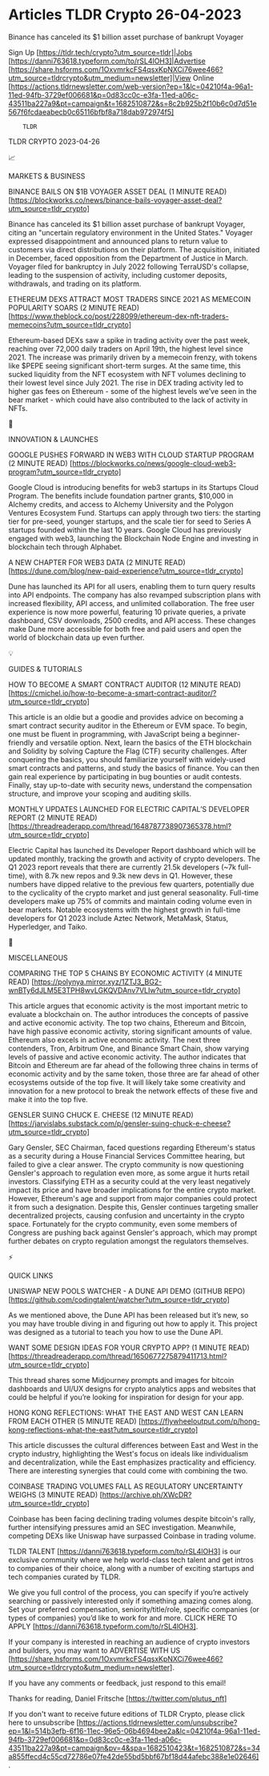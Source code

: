 # Articles TLDR Crypto 26-04-2023

Binance has canceled its $1 billion asset purchase of bankrupt
Voyager  

Sign Up [https://tldr.tech/crypto?utm_source=tldr]|Jobs
[https://danni763618.typeform.com/to/rSL4lOH3]|Advertise
[https://share.hsforms.com/1OxvmrkcFS4qsxKpNXCi76wee466?utm_source=tldrcrypto&utm_medium=newsletter]|View
Online
[https://actions.tldrnewsletter.com/web-version?ep=1&lc=04210f4a-96a1-11ed-94fb-3729ef006681&p=0d83cc0c-e3fa-11ed-a06c-43511ba227a9&pt=campaign&t=1682510872&s=8c2b925b2f10b6c0d7d51e567f6fcdaeabecb0c65116bfbf8a718dab972974f5]


		TLDR 

TLDR CRYPTO 2023-04-26

📈 

MARKETS & BUSINESS

BINANCE BAILS ON $1B VOYAGER ASSET DEAL (1 MINUTE READ)
[https://blockworks.co/news/binance-bails-voyager-asset-deal?utm_source=tldr_crypto]


Binance has canceled its $1 billion asset purchase of bankrupt
Voyager, citing an "uncertain regulatory environment in the United
States." Voyager expressed disappointment and announced plans to
return value to customers via direct distributions on their platform.
The acquisition, initiated in December, faced opposition from the
Department of Justice in March. Voyager filed for bankruptcy in July
2022 following TerraUSD's collapse, leading to the suspension of
activity, including customer deposits, withdrawals, and trading on its
platform. 

ETHEREUM DEXS ATTRACT MOST TRADERS SINCE 2021 AS MEMECOIN POPULARITY
SOARS (2 MINUTE READ)
[https://www.theblock.co/post/228099/ethereum-dex-nft-traders-memecoins?utm_source=tldr_crypto]


Ethereum-based DEXs saw a spike in trading activity over the past
week, reaching over 72,000 daily traders on April 19th, the highest
level since 2021. The increase was primarily driven by a memecoin
frenzy, with tokens like $PEPE seeing significant short-term surges.
At the same time, this sucked liquidity from the NFT ecosystem with
NFT volumes declining to their lowest level since July 2021. The rise
in DEX trading activity led to higher gas fees on Ethereum - some of
the highest levels we’ve seen in the bear market - which could have
also contributed to the lack of activity in NFTs. 

🚀 

INNOVATION & LAUNCHES

GOOGLE PUSHES FORWARD IN WEB3 WITH CLOUD STARTUP PROGRAM (2 MINUTE
READ)
[https://blockworks.co/news/google-cloud-web3-program?utm_source=tldr_crypto]


Google Cloud is introducing benefits for web3 startups in its Startups
Cloud Program. The benefits include foundation partner grants, $10,000
in Alchemy credits, and access to Alchemy University and the Polygon
Ventures Ecosystem Fund. Startups can apply through two tiers: the
starting tier for pre-seed, younger startups, and the scale tier for
seed to Series A startups founded within the last 10 years. Google
Cloud has previously engaged with web3, launching the Blockchain Node
Engine and investing in blockchain tech through Alphabet. 

A NEW CHAPTER FOR WEB3 DATA (2 MINUTE READ)
[https://dune.com/blog/new-paid-experience?utm_source=tldr_crypto] 

Dune has launched its API for all users, enabling them to turn query
results into API endpoints. The company has also revamped subscription
plans with increased flexibility, API access, and unlimited
collaboration. The free user experience is now more powerful,
featuring 10 private queries, a private dashboard, CSV downloads, 2500
credits, and API access. These changes make Dune more accessible for
both free and paid users and open the world of blockchain data up even
further. 

💡 

GUIDES & TUTORIALS

HOW TO BECOME A SMART CONTRACT AUDITOR (12 MINUTE READ)
[https://cmichel.io/how-to-become-a-smart-contract-auditor/?utm_source=tldr_crypto]


This article is an oldie but a goodie and provides advice on becoming
a smart contract security auditor in the Ethereum or EVM space. To
begin, one must be fluent in programming, with JavaScript being a
beginner-friendly and versatile option. Next, learn the basics of the
ETH blockchain and Solidity by solving Capture the Flag (CTF) security
challenges. After conquering the basics, you should familiarize
yourself with widely-used smart contracts and patterns, and study the
basics of finance. You can then gain real experience by participating
in bug bounties or audit contests. Finally, stay up-to-date with
security news, understand the compensation structure, and improve your
scoping and auditing skills. 

MONTHLY UPDATES LAUNCHED FOR ELECTRIC CAPITAL’S DEVELOPER REPORT (2
MINUTE READ)
[https://threadreaderapp.com/thread/1648787738907365378.html?utm_source=tldr_crypto]


Electric Capital has launched its Developer Report dashboard which
will be updated monthly, tracking the growth and activity of crypto
developers. The Q1 2023 report reveals that there are currently 21.5k
developers (~7k full-time), with 8.7k new repos and 9.3k new devs in
Q1. However, these numbers have dipped relative to the previous few
quarters, potentially due to the cyclicality of the crypto market and
just general seasonality. Full-time developers make up 75% of commits
and maintain coding volume even in bear markets. Notable ecosystems
with the highest growth in full-time developers for Q1 2023 include
Aztec Network, MetaMask, Status, Hyperledger, and Taiko. 

🦄 

MISCELLANEOUS

COMPARING THE TOP 5 CHAINS BY ECONOMIC ACTIVITY (4 MINUTE READ)
[https://polynya.mirror.xyz/1ZTJ3_BG2-wnBTy6dJLM5E3TPH8wvLGKQVDAnv7VLIw?utm_source=tldr_crypto]


This article argues that economic activity is the most important
metric to evaluate a blockchain on. The author introduces the concepts
of passive and active economic activity. The top two chains, Ethereum
and Bitcoin, have high passive economic activity, storing significant
amounts of value. Ethereum also excels in active economic activity.
The next three contenders, Tron, Arbitrum One, and Binance Smart
Chain, show varying levels of passive and active economic activity.
The author indicates that Bitcoin and Ethereum are far ahead of the
following three chains in terms of economic activity and by the same
token, those three are far ahead of other ecosystems outside of the
top five. It will likely take some creativity and innovation for a new
protocol to break the network effects of these five and make it into
the top five. 

GENSLER SUING CHUCK E. CHEESE (12 MINUTE READ)
[https://jarvislabs.substack.com/p/gensler-suing-chuck-e-cheese?utm_source=tldr_crypto]


Gary Gensler, SEC Chairman, faced questions regarding Ethereum's
status as a security during a House Financial Services Committee
hearing, but failed to give a clear answer. The crypto community is
now questioning Gensler's approach to regulation even more, as some
argue it hurts retail investors. Classifying ETH as a security could
at the very least negatively impact its price and have broader
implications for the entire crypto market. However, Ethereum's age and
support from major companies could protect it from such a designation.
Despite this, Gensler continues targeting smaller decentralized
projects, causing confusion and uncertainty in the crypto space.
Fortunately for the crypto community, even some members of Congress
are pushing back against Gensler's approach, which may prompt further
debates on crypto regulation amongst the regulators themselves. 

⚡ 

QUICK LINKS

UNISWAP NEW POOLS WATCHER - A DUNE API DEMO (GITHUB REPO)
[https://github.com/codingtalent/watcher?utm_source=tldr_crypto] 

As we mentioned above, the Dune API has been released but it’s new,
so you may have trouble diving in and figuring out how to apply it.
This project was designed as a tutorial to teach you how to use the
Dune API. 

WANT SOME DESIGN IDEAS FOR YOUR CRYPTO APP? (1 MINUTE READ)
[https://threadreaderapp.com/thread/1650677275879411713.html?utm_source=tldr_crypto]


This thread shares some Midjourney prompts and images for bitcoin
dashboards and UI/UX designs for crypto analytics apps and websites
that could be helpful if you’re looking for inspiration for design
for your app. 

HONG KONG REFLECTIONS: WHAT THE EAST AND WEST CAN LEARN FROM EACH
OTHER (5 MINUTE READ)
[https://flywheeloutput.com/p/hong-kong-reflections-what-the-east?utm_source=tldr_crypto]


This article discusses the cultural differences between East and West
in the crypto industry, highlighting the West's focus on ideals like
individualism and decentralization, while the East emphasizes
practicality and efficiency. There are interesting synergies that
could come with combining the two. 

COINBASE TRADING VOLUMES FALL AS REGULATORY UNCERTAINTY WEIGHS (3
MINUTE READ) [https://archive.ph/XWcDR?utm_source=tldr_crypto] 

Coinbase has been facing declining trading volumes despite bitcoin's
rally, further intensifying pressures amid an SEC investigation.
Meanwhile, competing DEXs like Uniswap have surpassed Coinbase in
trading volume. 

TLDR TALENT [https://danni763618.typeform.com/to/rSL4lOH3] is our
exclusive community where we help world-class tech talent and get
intros to companies of their choice, along with a number of exciting
startups and tech companies curated by TLDR.

We give you full control of the process, you can specify if you’re
actively searching or passively interested only if something amazing
comes along. Set your preferred compensation, seniority/title/role,
specific companies (or types of companies) you’d like to work for
and more. CLICK HERE TO APPLY
[https://danni763618.typeform.com/to/rSL4lOH3].

If your company is interested in reaching an audience of crypto
investors and builders, you may want to ADVERTISE WITH US
[https://share.hsforms.com/1OxvmrkcFS4qsxKpNXCi76wee466?utm_source=tldrcrypto&utm_medium=newsletter].


If you have any comments or feedback, just respond to this email! 

Thanks for reading, 
Daniel Fritsche [https://twitter.com/plutus_nft] 

If you don't want to receive future editions of TLDR Crypto,
please click here to unsubscribe
[https://actions.tldrnewsletter.com/unsubscribe?ep=1&l=514b3efb-6f16-11ec-96e5-06b4694bee2a&lc=04210f4a-96a1-11ed-94fb-3729ef006681&p=0d83cc0c-e3fa-11ed-a06c-43511ba227a9&pt=campaign&pv=4&spa=1682510423&t=1682510872&s=34a855ffecd4c55cd72786e07fe42de55bd5bbf67bf18d44afebc388e1e02646].


 